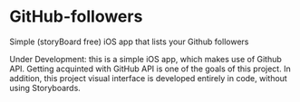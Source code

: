 # GitHub-followers
Simple (storyBoard free) iOS app that lists your Github followers


Under Development: 
this is a simple iOS app, which makes use of Github API. Getting acquinted with GitHub API is one of the goals of this project.
In addition, this project visual interface is developed entirely in code, without using Storyboards.

